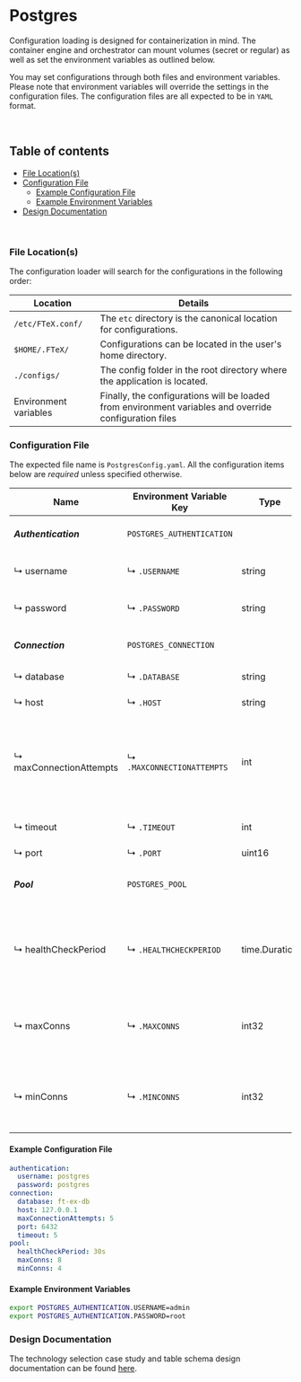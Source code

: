 # Postgres

Configuration loading is designed for containerization in mind. The container engine and orchestrator can mount volumes
(secret or regular) as well as set the environment variables as outlined below.

You may set configurations through both files and environment variables. Please note that environment variables will
override the settings in the configuration files. The configuration files are all expected to be in `YAML` format.

<br/>

## Table of contents

- [File Location(s)](#file-locations)
- [Configuration File](#configuration-file)
    - [Example Configuration File](#example-configuration-file)
    - [Example Environment Variables](#example-environment-variables)
- [Design Documentation](#design-documentation)

<br/>

### File Location(s)

The configuration loader will search for the configurations in the following order:

| Location              | Details                                                                                                |
|-----------------------|--------------------------------------------------------------------------------------------------------|
| `/etc/FTeX.conf/`     | The `etc` directory is the canonical location for configurations.                                      |
| `$HOME/.FTeX/`        | Configurations can be located in the user's home directory.                                            |
| `./configs/`          | The config folder in the root directory where the application is located.                              |
| Environment variables | Finally, the configurations will be loaded from environment variables and override configuration files |

### Configuration File

The expected file name is `PostgresConfig.yaml`. All the configuration items below are _required_ unless specified otherwise.

| Name                    | Environment Variable Key   | Type          | Description                                                                               |
|-------------------------|----------------------------|---------------|-------------------------------------------------------------------------------------------|
| **_Authentication_**    | `POSTGRES_AUTHENTICATION`  |               | **_Parent key for authentication information._**                                          |
| ↳ username              | ↳ `.USERNAME`              | string        | Username for Postgres session login.                                                      |
| ↳ password              | ↳ `.PASSWORD`              | string        | Password for Postgres session login.                                                      |
| **_Connection_**        | `POSTGRES_CONNECTION`      |               | **_Parent key for connection information._**                                              |
| ↳ database              | ↳ `.DATABASE`              | string        | Database name.                                                                            |
| ↳ host                  | ↳ `.HOST`                  | string        | Hostname or IP address.                                                                   |
| ↳ maxConnectionAttempts | ↳ `.MAXCONNECTIONATTEMPTS` | int           | Number of times to attempt a connection to the database using Binary Exponential Backoff. |
| ↳ timeout               | ↳ `.TIMEOUT`               | int           | Connection timeout in seconds.                                                            |
| ↳ port                  | ↳ `.PORT`                  | uint16        | Host port.                                                                                |
| **_Pool_**              | `POSTGRES_POOL`            |               | **_Parent key for connection pool information._**                                         |
| ↳ healthCheckPeriod     | ↳ `.HEALTHCHECKPERIOD`     | time.Duration | Seconds (min=5) between health checks for each connection in the pool.                    |
| ↳ maxConns              | ↳ `.MAXCONNS`              | int32         | Maximum connections (min=4) to retain in the connection pool.                             |
| ↳ minConns              | ↳ `.MINCONNS`              | int32         | Minimum connections (min=4) to retain in the connection pool.                             |


#### Example Configuration File

```yaml
authentication:
  username: postgres
  password: postgres
connection:
  database: ft-ex-db
  host: 127.0.0.1
  maxConnectionAttempts: 5
  port: 6432
  timeout: 5
pool:
  healthCheckPeriod: 30s
  maxConns: 8
  minConns: 4
```

#### Example Environment Variables

```bash
export POSTGRES_AUTHENTICATION.USERNAME=admin
export POSTGRES_AUTHENTICATION.PASSWORD=root
```

### Design Documentation
The technology selection case study and table schema design documentation can be found [here](../../SQL).
